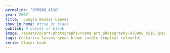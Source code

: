 ```yaml
---
permalink: "070908_4516"
year: 2007
title:  Jungle Wonder Leaves
show_in_home: #true or blank
publish: # notyet or blank
image: /assets/p/art-photographs/rokma_art_photography-070908_4516.jpeg
tags: Costarica leaves green brown jungle tropical colourful
serie: Closer Look
---
```

